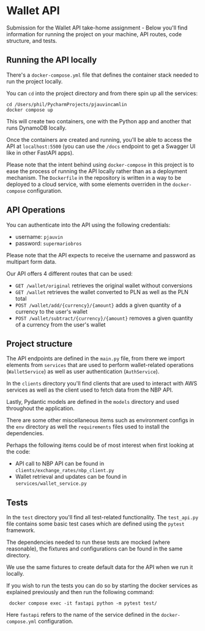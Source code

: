 # Wallet API

Submission for the Wallet API take-home assignment -
Below you'll find information for running the project on
your machine, API routes, code structure, and tests.

## Running the API locally

There's a `docker-compose.yml` file that defines the
container stack needed to run the project locally.

You can `cd` into the project directory and from there
spin up all the services:

````commandline
cd /Users/phil/PycharmProjects/pjauvincamlin
docker compose up
````

This will create two containers, one with the Python app
and another that runs DynamoDB locally.

Once the containers are created and running, you'll
be able to access the API at `localhost:5500` (you can use
the `/docs` endpoint to get a Swagger UI like in other FastAPI apps).

Please note that the intent behind using `docker-compose`
in this project is to ease the process of running
the API locally rather than as a deployment mechanism.
The `Dockerfile` in the repository is written in
a way to be deployed to a cloud service, with some elements 
overriden in the `docker-compose` configuration.


## API Operations

You can authenticate into the API using the following
credentials:
- username: `pjauvin`
- password: `supermariobros`

Please note that the API expects to receive the username
and password as multipart form data.

Our API offers 4 different routes that can be used:

- `GET /wallet/original` retrieves the original wallet without conversions
- `GET /wallet` retrieves the wallet converted to PLN as well as the PLN total
- `POST /wallet/add/{currency}/{amount}` adds a given quantity of a currency to the user's wallet
- `POST /wallet/subtract/{currency}/{amount}` removes a given quantity of a currency from the user's wallet

## Project structure

The API endpoints are defined in the `main.py` file, from
there we import elements from `services` that are used
to perform wallet-related operations (`WalletService`)
as well as user authentication (`AuthService`).

In the `clients` directory you'll find clients that are used
to interact with AWS services as well as the client
used to fetch data from the NBP API.

Lastly, Pydantic models are defined in the `models` directory
and used throughout the application.

There are some other miscellaneous items such as environment configs
in the `env` directory as well the `requirements` files used
to install the dependencies.

Perhaps the following items could be of most interest when first looking
at the code:

- API call to NBP API can be found in `clients/exchange_rates/nbp_client.py`
- Wallet retrieval and updates can be found in `services/wallet_service.py`

## Tests

In the `test` directory you'll find all test-related functionality.
The `test_api.py` file contains some basic test cases
which are defined using the `pytest` framework.

The dependencies needed to run these tests are mocked (where reasonable),
the fixtures and configurations can be found in the
same directory.

We use the same fixtures to create default data
for the API when we run it locally.

If you wish to run the tests you can do so by
starting the docker services as explained previously
and then run the following command:

````commandline
 docker compose exec -it fastapi python -m pytest test/
````

Here `fastapi` refers to the name of the service defined
in the `docker-compose.yml` configuration.
